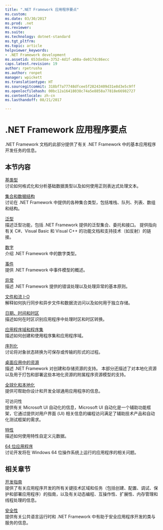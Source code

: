 ```yaml
---
title: ".NET Framework 应用程序要点"
ms.custom: 
ms.date: 03/30/2017
ms.prod: .net
ms.reviewer: 
ms.suite: 
ms.technology: dotnet-standard
ms.tgt_pltfrm: 
ms.topic: article
helpviewer_keywords:
- .NET Framework development
ms.assetid: 653da4ba-3752-4d1f-a08a-de017dc86ecc
caps.latest.revision: 19
author: rpetrusha
ms.author: ronpet
manager: wpickett
ms.translationtype: HT
ms.sourcegitcommit: 318bf7a77748dfcee5f28243409d31e8d3e5c9ff
ms.openlocfilehash: 00bc12a16418038c74a5e8858a77818e66982727
ms.contentlocale: zh-cn
ms.lasthandoff: 08/21/2017

---
```

# <a name="net-framework-application-essentials"></a>.NET Framework 应用程序要点
.NET Framework 文档的此部分提供了有关 .NET Framework 中的基本应用程序开发任务的信息。  
  
## <a name="in-this-section"></a>本节内容  
 [基类型](../../docs/standard/base-types/index.md)  
 讨论如何格式化和分析基础数据类型以及如何使用正则表达式处理文本。  
  
 [集合和数据结构](../../docs/standard/collections/index.md)  
 讨论在 .NET Framework 中提供的各种集合类型，包括堆栈、队列、列表、数组和结构。  
  
 [泛型](../../docs/standard/generics/index.md)  
 描述泛型功能，包括 .NET Framework 提供的泛型集合、委托和接口。 提供指向有关 C#、Visual Basic 和 Visual C++ 的功能文档和支持技术（如反射）的链接。  
  
 [数字](../../docs/standard/numerics.md)  
 介绍 .NET Framework 中的数字类型。  
  
 [事件](../../docs/standard/events/index.md)  
 提供 .NET Framework 中事件模型的概述。  
  
 [异常](../../docs/standard/exceptions/index.md)  
 描述 .NET Framework 提供的错误处理以及处理异常的基本原则。  
  
 [文件和流 I-O](../../docs/standard/io/index.md)  
 解释如何执行同步和异步文件和数据流访问以及如何用于独立存储。  
  
 [日期、时间和时区](../../docs/standard/datetime/index.md)  
 描述如何在时区识别应用程序中处理时区和时区转换。  
  
 [应用程序域和程序集](../../docs/framework/app-domains/index.md)  
 描述如何创建和使用程序集和应用程序域。  
  
 [序列化](../../docs/standard/serialization/index.md)  
 讨论将对象状态转换为可保存或传输的形式的过程。  
  
 [桌面应用中的资源](../../docs/framework/resources/index.md)  
 描述 .NET Framework 对创建和存储资源的支持。 本部分还描述了对本地化资源以及用于打包和部署这些本地化资源的附属程序资源模型的支持。  
  
 [全球化和本地化](../../docs/standard/globalization-localization/index.md)  
 提供可帮助你设计和开发全球通用应用程序的信息。  
  
 可访问性  
 提供有关 Microsoft UI 自动化的信息，Microsoft UI 自动化是一个辅助功能框架，它通过提供对用户界面 (UI) 相关信息的编程访问满足了辅助技术产品和自动化测试框架的需求。  
  
 [特性](../../docs/standard/attributes/index.md)  
 描述如何使用特性自定义元数据。  
  
 [64 位应用程序](../../docs/framework/64-bit-apps.md)  
 讨论开发将在 Windows 64 位操作系统上运行的应用程序的相关问题。  
  
## <a name="related-sections"></a>相关章节  
 [开发指南](../../docs/framework/development-guide.md)  
 提供了有关应用程序开发的所有关键技术区域和任务（包括创建、配置、调试、保护和部署应用程序）的指南，以及有关动态编程、互操作性、扩展性、内存管理和线程处理的信息。  
  
 [安全性](../../docs/standard/security/index.md)  
 提供有关公共语言运行时和 .NET Framework 中有助于安全应用程序开发的类与服务的信息。

